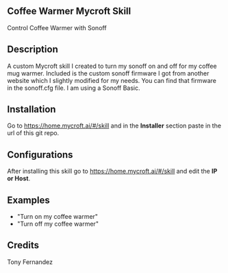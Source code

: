 ## Coffee Warmer Mycroft Skill
Control Coffee Warmer with Sonoff

## Description 
A custom Mycroft skill I created to turn my sonoff on and off for my coffee mug warmer. Included is the custom sonoff firmware I got from another website which I slightly modified for my needs. You can find that firmware in the sonoff.cfg file. I am using a Sonoff Basic.

## Installation
Go to https://home.mycroft.ai/#/skill and in the **Installer** section paste in the url of this git repo.

## Configurations
After installing this skill go to https://home.mycroft.ai/#/skill and edit the **IP or Host**.

## Examples 
* "Turn on my coffee warmer"
* "Turn off my coffee warmer"

## Credits 
Tony Fernandez

